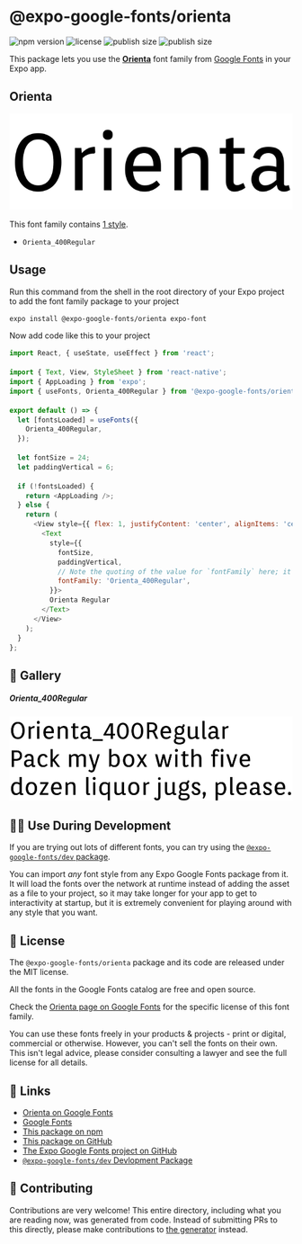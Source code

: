 # @expo-google-fonts/orienta

![npm version](https://flat.badgen.net/npm/v/@expo-google-fonts/orienta)
![license](https://flat.badgen.net/github/license/expo/google-fonts)
![publish size](https://flat.badgen.net/packagephobia/install/@expo-google-fonts/orienta)
![publish size](https://flat.badgen.net/packagephobia/publish/@expo-google-fonts/orienta)

This package lets you use the [**Orienta**](https://fonts.google.com/specimen/Orienta) font family from [Google Fonts](https://fonts.google.com/) in your Expo app.

## Orienta

![Orienta](./font-family.png)

This font family contains [1 style](#-gallery).

- `Orienta_400Regular`

## Usage

Run this command from the shell in the root directory of your Expo project to add the font family package to your project
```sh
expo install @expo-google-fonts/orienta expo-font
```

Now add code like this to your project
```js
import React, { useState, useEffect } from 'react';

import { Text, View, StyleSheet } from 'react-native';
import { AppLoading } from 'expo';
import { useFonts, Orienta_400Regular } from '@expo-google-fonts/orienta';

export default () => {
  let [fontsLoaded] = useFonts({
    Orienta_400Regular,
  });

  let fontSize = 24;
  let paddingVertical = 6;

  if (!fontsLoaded) {
    return <AppLoading />;
  } else {
    return (
      <View style={{ flex: 1, justifyContent: 'center', alignItems: 'center' }}>
        <Text
          style={{
            fontSize,
            paddingVertical,
            // Note the quoting of the value for `fontFamily` here; it expects a string!
            fontFamily: 'Orienta_400Regular',
          }}>
          Orienta Regular
        </Text>
      </View>
    );
  }
};

```

## 🔡 Gallery

##### Orienta_400Regular
![Orienta_400Regular](./Orienta_400Regular.ttf.png)


## 👩‍💻 Use During Development

If you are trying out lots of different fonts, you can try using the [`@expo-google-fonts/dev` package](https://github.com/expo/google-fonts/tree/master/font-packages/dev#readme).

You can import *any* font style from any Expo Google Fonts package from it. It will load the fonts
over the network at runtime instead of adding the asset as a file to your project, so it may take longer
for your app to get to interactivity at startup, but it is extremely convenient
for playing around with any style that you want.

## 📖 License

The `@expo-google-fonts/orienta` package and its code are released under the MIT license.

All the fonts in the Google Fonts catalog are free and open source.

Check the [Orienta page on Google Fonts](https://fonts.google.com/specimen/Orienta) for the specific license of this font family.

You can use these fonts freely in your products & projects - print or digital, commercial or otherwise. However, you can't sell the fonts on their own. This isn't legal advice, please consider consulting a lawyer and see the full license for all details.

## 🔗 Links

- [Orienta on Google Fonts](https://fonts.google.com/specimen/Orienta)
- [Google Fonts](https://fonts.google.com/)
- [This package on npm](https://www.npmjs.com/package/@expo-google-fonts/orienta)
- [This package on GitHub](https://github.com/expo/google-fonts/tree/master/font-packages/orienta)
- [The Expo Google Fonts project on GitHub](https://github.com/expo/google-fonts)
- [`@expo-google-fonts/dev` Devlopment Package](https://github.com/expo/google-fonts/tree/master/font-packages/dev)

## 🤝 Contributing

Contributions are very welcome! This entire directory, including what you are reading now, was generated from code. Instead of submitting PRs to this directly, please make contributions to [the generator](https://github.com/expo/google-fonts/tree/master/packages/generator) instead.
